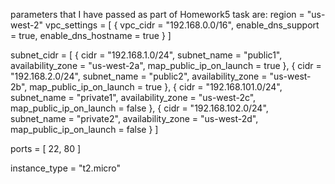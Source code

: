 parameters that I have passed as part of Homework5 task are:
region = "us-west-2"
vpc_settings = [ 
    {
    vpc_cidr = "192.168.0.0/16", 
    enable_dns_support = true, 
    enable_dns_hostname = true
    } 
    ]

subnet_cidr = [
    { cidr = "192.168.1.0/24", subnet_name = "public1", availability_zone = "us-west-2a", map_public_ip_on_launch = true }, 
    { cidr = "192.168.2.0/24", subnet_name = "public2", availability_zone = "us-west-2b", map_public_ip_on_launch = true },
    { cidr = "192.168.101.0/24", subnet_name = "private1", availability_zone = "us-west-2c", map_public_ip_on_launch = false },
    { cidr = "192.168.102.0/24", subnet_name = "private2", availability_zone = "us-west-2d", map_public_ip_on_launch = false }
    ]

ports = [ 22, 80 ]

instance_type = "t2.micro"